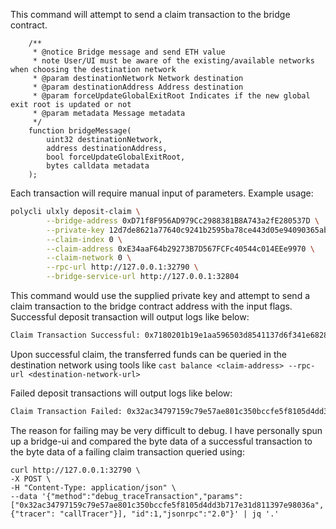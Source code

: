 This command will attempt to send a claim transaction to the bridge contract.

```solidity
    /**
     * @notice Bridge message and send ETH value
     * note User/UI must be aware of the existing/available networks when choosing the destination network
     * @param destinationNetwork Network destination
     * @param destinationAddress Address destination
     * @param forceUpdateGlobalExitRoot Indicates if the new global exit root is updated or not
     * @param metadata Message metadata
     */
    function bridgeMessage(
        uint32 destinationNetwork,
        address destinationAddress,
        bool forceUpdateGlobalExitRoot,
        bytes calldata metadata
    );

```

Each transaction will require manual input of parameters. Example usage:

```bash
polycli ulxly deposit-claim \
        --bridge-address 0xD71f8F956AD979Cc2988381B8A743a2fE280537D \
        --private-key 12d7de8621a77640c9241b2595ba78ce443d05e94090365ab3bb5e19df82c625 \
        --claim-index 0 \
        --claim-address 0xE34aaF64b29273B7D567FCFc40544c014EEe9970 \
        --claim-network 0 \
        --rpc-url http://127.0.0.1:32790 \
        --bridge-service-url http://127.0.0.1:32804
```

This command would use the supplied private key and attempt to send a claim transaction to the bridge contract address with the input flags.
Successful deposit transaction will output logs like below:

```bash
Claim Transaction Successful: 0x7180201b19e1aa596503d8541137d6f341e682835bf7a54aab6422c89158866b
```

Upon successful claim, the transferred funds can be queried in the destination network using tools like `cast balance <claim-address> --rpc-url <destination-network-url>`


Failed deposit transactions will output logs like below: 

```bash
Claim Transaction Failed: 0x32ac34797159c79e57ae801c350bccfe5f8105d4dd3b717e31d811397e98036a
```

The reason for failing may be very difficult to debug. I have personally spun up a bridge-ui and compared the byte data of a successful transaction to the byte data of a failing claim transaction queried using:

```!
curl http://127.0.0.1:32790 \
-X POST \
-H "Content-Type: application/json" \
--data '{"method":"debug_traceTransaction","params":["0x32ac34797159c79e57ae801c350bccfe5f8105d4dd3b717e31d811397e98036a", {"tracer": "callTracer"}], "id":1,"jsonrpc":"2.0"}' | jq '.'
```
